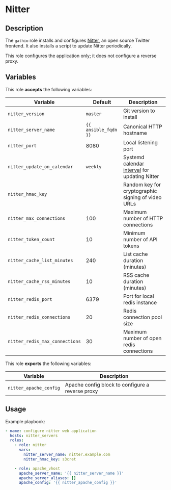 Nitter
======

Description
-----------

The `gathio` role installs and configures [Nitter](https://github.com/zedeus/nitter),
an open source Twitter frontend. It also installs a script to update Nitter
periodically.

This role configures the application only; it does not configure a reverse proxy.


Variables
---------

This role **accepts** the following variables:

Variable                       | Default              | Description
-------------------------------|----------------------|------------
`nitter_version`               | `master`             | Git version to install
`nitter_server_name`           | `{{ ansible_fqdn }}` | Canonical HTTP hostname
`nitter_port`                  | 8080                 | Local listening port
`nitter_update_on_calendar`    | `weekly`             | Systemd [calendar interval](https://www.freedesktop.org/software/systemd/man/systemd.time.html#Calendar%20Events) for updating Nitter
`nitter_hmac_key`              | &nbsp;               | Random key for cryptographic signing of video URLs
`nitter_max_connections`       | 100                  | Maximum number of HTTP connections
`nitter_token_count`           | 10                   | Minimum number of API tokens
`nitter_cache_list_minutes`    | 240                  | List cache duration (minutes)
`nitter_cache_rss_minutes`     | 10                   | RSS cache duration (minutes)
`nitter_redis_port`            | 6379                 | Port for local redis instance
`nitter_redis_connections`     | 20                   | Redis connection pool size
`nitter_redis_max_connections` | 30                   | Maximum number of open redis connections

This role **exports** the following variables:

Variable               | Description
-----------------------|------------
`nitter_apache_config` | Apache config block to configure a reverse proxy

Usage
-----

Example playbook:

````yaml
- name: configure nitter web application
  hosts: nitter_servers
  roles:
    - role: nitter
      vars:
        nitter_server_name: nitter.example.com
        nitter_hmac_key: s3cret

    - role: apache_vhost
      apache_server_name: '{{ nitter_server_name }}'
      apache_server_aliases: []
      apache_config: '{{ nitter_apache_config }}'
````
